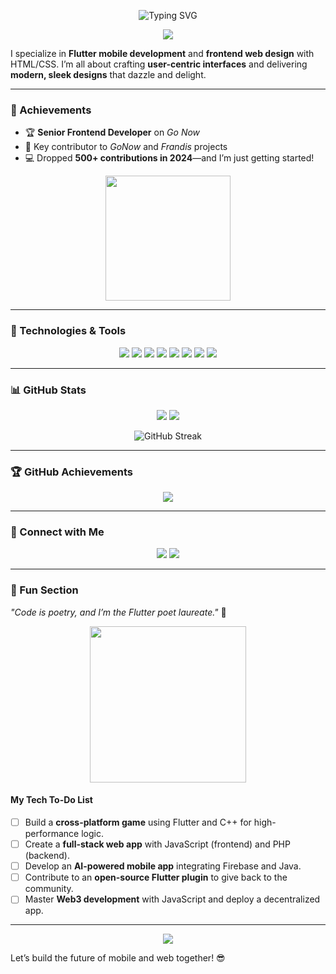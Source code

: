 <p align="center">
  <img src="https://readme-typing-svg.herokuapp.com?font=Fira+Code&size=32&pause=1000&color=00FFFF¢er=true&vCenter=true&width=500&lines=Hey+There!+I'm+Damilare+Ade!;Flutter+Wizard+%26+Web+Design+Maestro" alt="Typing SVG" />
</p>

<p align="center">
  <img src="https://capsule-render.vercel.app/api?type=waving&color=auto&height=180§ion=header&text=Welcome+to+My+World!&fontSize=40&animation=scaleIn" />
</p>

I specialize in **Flutter mobile development** and **frontend web design** with HTML/CSS. I’m all about crafting **user-centric interfaces** and delivering **modern, sleek designs** that dazzle and delight.

---

### 🌟 Achievements
- 🏆 **Senior Frontend Developer** on *Go Now*
- 🚀 Key contributor to *GoNow* and *Frandis* projects
- 💻 Dropped **500+ contributions in 2024**—and I’m just getting started!

<p align="center">
  <img src="https://media.giphy.com/media/26tPplGWjN0xLybiU/giphy.gif" width="200" />
</p>

---

### 🔧 Technologies & Tools
<p align="center">
  <img src="https://img.shields.io/badge/Flutter-02569B?style=for-the-badge&logo=flutter&logoColor=white&labelColor=02569B" /> 
  <img src="https://img.shields.io/badge/Firebase-FFCA28?style=for-the-badge&logo=firebase&logoColor=white&labelColor=FFCA28" /> 
  <img src="https://img.shields.io/badge/HTML5-E34F26?style=for-the-badge&logo=html5&logoColor=white&labelColor=E34F26" /> 
  <img src="https://img.shields.io/badge/CSS3-1572B6?style=for-the-badge&logo=css3&logoColor=white&labelColor=1572B6" />
  <img src="https://img.shields.io/badge/Java-007396?style=for-the-badge&logo=java&logoColor=white&labelColor=007396" />
  <img src="https://img.shields.io/badge/C++-00599C?style=for-the-badge&logo=c%2B%2B&logoColor=white&labelColor=00599C" />
  <img src="https://img.shields.io/badge/JavaScript-F7DF1E?style=for-the-badge&logo=javascript&logoColor=black&labelColor=F7DF1E" />
  <img src="https://img.shields.io/badge/PHP-777BB4?style=for-the-badge&logo=php&logoColor=white&labelColor=777BB4" />
</p>

---

### 📊 GitHub Stats
<p align="center">
  <img src="https://github-readme-stats.vercel.app/api?username=DamilareAde&show_icons=true&theme=dracula&hide_border=true&include_all_commits=true&ring_color=FF00FF&line_height=20" />
  <img src="https://github-readme-stats.vercel.app/api/top-langs/?username=DamilareAde&layout=compact&theme=dracula&hide_border=true" />
</p>
<p align="center">
  <img src="https://streak-stats.demolab.com?user=DamilareAde&theme=dracula&hide_border=true&ring_color=FF00FF" alt="GitHub Streak" />
</p>

---

### 🏆 GitHub Achievements
<p align="center">
  <img src="https://github-profile-trophy.vercel.app/?username=DamilareAde&theme=onedark&no-frame=true&margin-w=15&column=6" />
</p>

---

### 🔗 Connect with Me
<p align="center">
  <a href="https://www.linkedin.com/in/your-profile"><img src="https://img.shields.io/badge/LinkedIn-0077B5?style=for-the-badge&logo=linkedin&logoColor=white" /></a>
  <a href="https://your-portfolio.com"><img src="https://img.shields.io/badge/Portfolio-FF5733?style=for-the-badge&logo=web&logoColor=white" /></a>
</p>

---

### 🎨 Fun Section
*"Code is poetry, and I’m the Flutter poet laureate."* 🚀  
<p align="center">
  <img src="https://media.giphy.com/media/3o7TKUM3IgJBX2as9O/giphy.gif" width="250" />
</p>

#### My Tech To-Do List
- [ ] Build a **cross-platform game** using Flutter and C++ for high-performance logic.
- [ ] Create a **full-stack web app** with JavaScript (frontend) and PHP (backend).
- [ ] Develop an **AI-powered mobile app** integrating Firebase and Java.
- [ ] Contribute to an **open-source Flutter plugin** to give back to the community.
- [ ] Master **Web3 development** with JavaScript and deploy a decentralized app.

---

<p align="center">
  <img src="https://capsule-render.vercel.app/api?type=waving&color=auto&height=120§ion=footer&text=Thanks+for+Stopping+By!&fontSize=30&animation=fadeIn" />
</p>

Let’s build the future of mobile and web together! 😎
